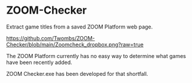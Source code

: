 # ZOOM-Checker
Extract game titles from a saved ZOOM Platform web page.

https://github.com/Twombs/ZOOM-Checker/blob/main/Zoomcheck_dropbox.png?raw=true

The ZOOM Platform currently has no easy way to determine what games have been recently added.

ZOOM Checker.exe has been developed for that shortfall.
